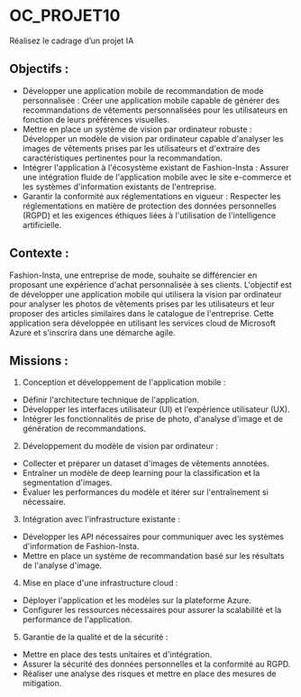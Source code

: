 # OC_PROJET10
Réalisez le cadrage d’un projet IA

## Objectifs :
- Développer une application mobile de recommandation de mode personnalisée : Créer une application mobile capable de générer des recommandations de vêtements personnalisées pour les utilisateurs en fonction de leurs préférences visuelles.
- Mettre en place un système de vision par ordinateur robuste : Développer un modèle de vision par ordinateur capable d'analyser les images de vêtements prises par les utilisateurs et d'extraire des caractéristiques pertinentes pour la recommandation.
- Intégrer l'application à l'écosystème existant de Fashion-Insta : Assurer une intégration fluide de l'application mobile avec le site e-commerce et les systèmes d'information existants de l'entreprise.
- Garantir la conformité aux réglementations en vigueur : Respecter les réglementations en matière de protection des données personnelles (RGPD) et les exigences éthiques liées à l'utilisation de l'intelligence artificielle.

## Contexte :
Fashion-Insta, une entreprise de mode, souhaite se différencier en proposant une expérience d'achat personnalisée à ses clients. L'objectif est de développer une application mobile qui utilisera la vision par ordinateur pour analyser les photos de vêtements prises par les utilisateurs et leur proposer des articles similaires dans le catalogue de l'entreprise. Cette application sera développée en utilisant les services cloud de Microsoft Azure et s'inscrira dans une démarche agile.

## Missions :
1. Conception et développement de l'application mobile :
- Définir l'architecture technique de l'application.
- Développer les interfaces utilisateur (UI) et l'expérience utilisateur (UX).
- Intégrer les fonctionnalités de prise de photo, d'analyse d'image et de génération de recommandations.
2. Développement du modèle de vision par ordinateur :
- Collecter et préparer un dataset d'images de vêtements annotées.
- Entraîner un modèle de deep learning pour la classification et la segmentation d'images.
- Évaluer les performances du modèle et itérer sur l'entraînement si nécessaire.
3. Intégration avec l'infrastructure existante :
- Développer les API nécessaires pour communiquer avec les systèmes d'information de Fashion-Insta.
- Mettre en place un système de recommandation basé sur les résultats de l'analyse d'image.
4. Mise en place d'une infrastructure cloud :
- Déployer l'application et les modèles sur la plateforme Azure.
- Configurer les ressources nécessaires pour assurer la scalabilité et la performance de l'application.
5. Garantie de la qualité et de la sécurité :
- Mettre en place des tests unitaires et d'intégration.
- Assurer la sécurité des données personnelles et la conformité au RGPD.
- Réaliser une analyse des risques et mettre en place des mesures de mitigation.
